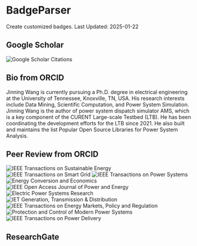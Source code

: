 # BadgeParser
Create customized badges.
Last Updated: 2025-01-22
## Google Scholar
![Google Scholar Citations](https://img.shields.io/badge/Google%20Scholar%20Citations-214-blue.svg?logo=googlescholar&link=https://scholar.google.com/citations?user=Wr7nQZAAAAAJ&hl=en&oi=ao)
## Bio from ORCID
Jinning Wang is currently pursuing a Ph.D. degree in electrical engineering at the University of Tennessee, Knoxville, TN, USA. His research interests include Data Mining, Scientific Computation, and Power System Simulation.
Jinning Wang is the author of power system dispatch simulator AMS, which is a key component of the CURENT Large-scale Testbed (LTB). He has been coordinating the development efforts for the LTB since 2021. He also built and maintains the list Popular Open Source Libraries for Power System Analysis.
## Peer Review from ORCID
![IEEE Transactions on Sustainable Energy](https://img.shields.io/badge/IEEE%20Transactions%20on%20Sustainable%20Energy-15-blue.svg)  ![IEEE Transactions on Smart Grid](https://img.shields.io/badge/IEEE%20Transactions%20on%20Smart%20Grid-13-blue.svg)  ![IEEE Transactions on Power Systems](https://img.shields.io/badge/IEEE%20Transactions%20on%20Power%20Systems-8-blue.svg)  ![Energy Conversion and Economics](https://img.shields.io/badge/Energy%20Conversion%20and%20Economics-3-blue.svg)  ![IEEE Open Access Journal of Power and Energy](https://img.shields.io/badge/IEEE%20Open%20Access%20Journal%20of%20Power%20and%20Energy-16-blue.svg)  ![Electric Power Systems Research](https://img.shields.io/badge/Electric%20Power%20Systems%20Research-2-blue.svg)  ![IET Generation, Transmission & Distribution](https://img.shields.io/badge/IET%20Generation,%20Transmission%20&%20Distribution-5-blue.svg)  ![IEEE Transactions on Energy Markets, Policy and Regulation](https://img.shields.io/badge/IEEE%20Transactions%20on%20Energy%20Markets,%20Policy%20and%20Regulation-4-blue.svg)  ![Protection and Control of Modern Power Systems](https://img.shields.io/badge/Protection%20and%20Control%20of%20Modern%20Power%20Systems-1-blue.svg)  ![IEEE Transactions on Power Delivery](https://img.shields.io/badge/IEEE%20Transactions%20on%20Power%20Delivery-2-blue.svg)  
## ResearchGate
